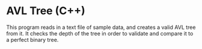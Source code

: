 AVL Tree (C++) 
=============
This program reads in a text file of sample data, and creates a valid AVL tree from it. 
It checks the depth of the tree in order to validate and compare it to a perfect binary tree. 

